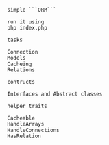 ```
simple ```ORM```
```

```
run it using 
php index.php
```


```
tasks
```
```
Connection
Models
Cacheing
Relations
```
```
contructs
```
```
Interfaces and Abstract classes
```
```
helper traits
```
```
Cacheable
HandleArrays
HandleConnections
HasRelation
```
